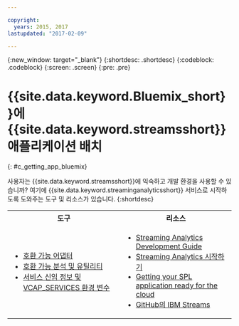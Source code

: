 ```yaml
---

copyright:
  years: 2015, 2017
lastupdated: "2017-02-09"

---
```


<!-- Attribute definitions --> 
{:new_window: target="_blank"}
{:shortdesc: .shortdesc}
{:codeblock: .codeblock}
{:screen: .screen}
{:pre: .pre}

# {{site.data.keyword.Bluemix_short}}에 {{site.data.keyword.streamsshort}} 애플리케이션 배치
{: #c_getting_app_bluemix}


 사용자는 {{site.data.keyword.streamsshort}}에 익숙하고 개발 환경을
사용할 수 있습니까? 여기에 {{site.data.keyword.streaminganalyticsshort}} 서비스로 시작하도록 도와주는 도구 및 리소스가 있습니다.
{:shortdesc}

<table summary="이 표에는 {{site.data.keyword.streamsshort}} 애플리케이션을 개발하고 배치하는 데 필요한 도구 및 자원 목록이 제공됩니다.">
  <tr>
    <th>도구<br></th>
    <th>리소스<br></th>
  </tr>
  <tr>
    <td>
      <ul>
        <li><a href="/docs/services/StreamingAnalytics/c_compatible_adapters.html" target="_blank">호환 가능 어댑터</a><br></li>
        <li><a href="/docs/services/StreamingAnalytics/c_analytics_utilities.html" target="_blank">호환 가능 분석 및 유틸리티</a><br></li>
        <li><a href="/docs/services/StreamingAnalytics/r_vcap_services.html#r_vcap_services" target="_blank">서비스 신임 정보 및 VCAP_SERVICES 환경 변수</a><br></li>
      </ul>    
    </td>
    <td>
      <ul>
        <li><a href="https://developer.ibm.com/streamsdev/docs/bluemix-streaming-analytics-development-guide/" target="_blank">Streaming Analytics Development Guide</a><br></li>
        <li><a href="/docs/services/StreamingAnalytics/index.html" target="_blank">Streaming Analytics 시작하기</a><br></li>
        <li><a href="https://developer.ibm.com/streamsdev/docs/getting-spl-application-ready-cloud" target="_blank">Getting your SPL application ready for the cloud</a><br></li>
        <li><a href="https://github.com/IBMStreams" target="_blank">GitHub의
IBM Streams</a><br></li>
      </ul>    
    </td>
  </tr>
</table>

